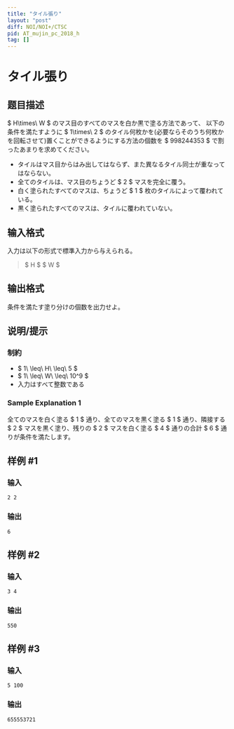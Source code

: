```yaml
---
title: "タイル張り"
layout: "post"
diff: NOI/NOI+/CTSC
pid: AT_mujin_pc_2018_h
tag: []
---
```


# タイル張り

## 题目描述

[problemUrl]: https://atcoder.jp/contests/mujin-pc-2018/tasks/mujin_pc_2018_h

$ H\times\ W $ のマス目のすべてのマスを白か黒で塗る方法であって、 以下の条件を満たすように $ 1\times\ 2 $ のタイル何枚かを(必要ならそのうち何枚かを回転させて)置くことができるようにする方法の個数を $ 998244353 $ で割ったあまりを求めてください。

- タイルはマス目からはみ出してはならず、また異なるタイル同士が重なってはならない。
- 全てのタイルは、マス目のちょうど $ 2 $ マスを完全に覆う。
- 白く塗られたすべてのマスは、ちょうど $ 1 $ 枚のタイルによって覆われている。
- 黒く塗られたすべてのマスは、タイルに覆われていない。

## 输入格式

入力は以下の形式で標準入力から与えられる。

> $ H $ $ W $

## 输出格式

条件を満たす塗り分けの個数を出力せよ。

## 说明/提示

### 制約

- $ 1\ \leq\ H\ \leq\ 5 $
- $ 1\ \leq\ W\ \leq\ 10^9 $
- 入力はすべて整数である

### Sample Explanation 1

全てのマスを白く塗る $ 1 $ 通り、全てのマスを黒く塗る $ 1 $ 通り、隣接する $ 2 $ マスを黒く塗り、残りの $ 2 $ マスを白く塗る $ 4 $ 通りの合計 $ 6 $ 通りが条件を満たします。

## 样例 #1

### 输入

```
2 2
```

### 输出

```
6
```

## 样例 #2

### 输入

```
3 4
```

### 输出

```
550
```

## 样例 #3

### 输入

```
5 100
```

### 输出

```
655553721
```

